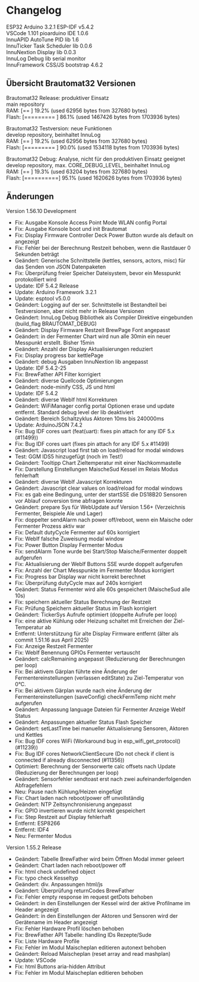 # Changelog

ESP32 Arduino 3.2.1 ESP-IDF v5.4.2\
VSCode 1.101 pioarduino IDE 1.0.6\
InnuAPID AutoTune PID lib 1.6\
InnuTicker Task Scheduler lib 0.0.6\
InnuNextion Display lib 0.0.3\
InnuLog Debug lib serial monitor\
InnuFramework CSS/JS bootstrap 4.6.2

## Übersicht Brautomat32 Versionen

Brautomat32 Release: produktiver Einsatz\
main repository\
RAM:   [==        ]  19.2% (used 62956 bytes from 327680 bytes)\
Flash: [========= ]  86.1% (used 1467426 bytes from 1703936 bytes)

Brautomat32 Testversion: neue Funktionen\
develop repository, beinhaltet InnuLog\
RAM:   [==        ]  19.2% (used 62956 bytes from 327680 bytes)\
Flash: [========= ]  90.0% (used 1534118 bytes from 1703936 bytes)

Brautomat32 Debug: Analyse, nicht für den produktiven Einsatz geeignet\
develop repository, max. CORE_DEBUG_LEVEL, beinhaltet InnuLog\
RAM:   [==        ]  19.3% (used 63204 bytes from 327680 bytes)\
Flash: [==========]  95.1% (used 1620626 bytes from 1703936 bytes)

## Änderungen

Version 1.56.10 Development

* Fix:          Ausgabe Konsole Access Point Mode WLAN config Portal
* Fix:          Ausgabe Konsole boot und init Brautomat
* Fix:          Display Firmware Controller Deck Power Button wurde als default on angezeigt
* Fix:          Fehler bei der Berechnung Restzeit behoben, wenn die Rastdauer 0 Sekunden beträgt
* Geändert:     Generische Schnittstelle (kettles, sensors, actors, misc) für das Senden von JSON Datenpaketen
* Fix:          Überprüfung freier Speicher Dateisystem, bevor ein Messpunkt protokolliert wird
* Update:       IDF 5.4.2 Release
* Update:       Arduino Framework 3.2.1
* Update:       esptool v5.0.0
* Geändert:     Logging auf der ser. Schnittstelle ist Bestandteil bei Testversionen, aber nicht mehr in Release Versionen
* Geändert:     InnuLog Debug Bibliothek als Compiler Direktive eingebunden (build_flag BRAUTOMAT_DEBUG)
* Geändert:     Display Firmware Restzeit BrewPage Font angepasst
* Geändert:     in der Fermenter Chart wird nun alle 30min ein neuer Messpunkt erstellt. Bisher 15min
* Geändert:     Anzahl der Display Aktualisierungen reduziert
* Fix:          Display progress bar kettlePage
* Geändert:     debug Ausgaben InnuNextion lib angepasst
* Update:       IDF 5.4.2-25
* Fix:          BrewFather API Filter korrigiert
* Geändert:     diverse Quellcode Optimierungen
* Geändert:     node-minify CSS, JS und html
* Update:       IDF 5.4.2
* Geändert:     diverse WebIf html Korrekturen
* Geändert:     WiFiManager config portal Optionen erase und update entfernt. Standard debug level der lib deaktiviert
* Geändert:     Bereich Schaltzyklus Aktoren 10ms bis 240000ms
* Update:       ArduinoJSON 7.4.2
* Fix:          Bug IDF cores uart (feat(uart): fixes pin attach for any IDF 5.x (#11499))
* Fix:          Bug IDF cores uart (fixes pin attach for any IDF 5.x #11499)
* Geändert:     Javascript load first tab on load/reload for modal windows
* Test:         GGM IDS5 hinzugefügt (noch im Test!)
* Geändert:     Tooltipp Chart Zieltemperatur mit einer Nachkommastelle
* Fix:          Darstellung Einstellungen MaischeSud Kessel im Relais Modus fehlerhaft
* Geändert:     diverse WebIf Javascript Korrekturen
* Geändert:     Javascript clear values on load/reload for modal windows
* Fix:          es gab eine Bedingung, unter der startSSE die DS18B20 Sensoren vor Ablauf conversion time abfragen konnte
* Geändert:     prepare Sys für WebUpdate auf Version 1.56+ (Verzeichnis Fermenter, Beispiele Ale und Lager)
* Fix:          doppelter sendAlarm nach power off/reboot, wenn ein Maische oder Fermenter Prozess aktiv war
* Fix:          Default dutyCycle Fermenter auf 60s korrigiert
* Fix:          WebIf falsche Zuweisung modal window
* Fix:          Power Button Display Fermenter Modus
* Fix:          sendAlarm Tone wurde bei Start/Stop Maische/Fermenter doppelt aufgerufen
* Fix:          Aktualisierung der WebIf Buttons SSE wurde doppelt aufgerufen
* Fix:          Anzahl der Chart Messpunkte im Fermenter Modus korrigiert
* Fix:          Progress bar Display war nicht korrekt berechnet
* Fix:          Überprüfung dutyCycle max auf 240s korrigiert
* Geändert:     Status Fermenter wird alle 60s gespeichert (MaischeSud alle 10s)
* Fix:          speichern aktueller Status Berechnung der Restzeit
* Fix:          Prüfung Speichern aktueller Status im Flash korrigiert
* Geändert:     TickerSys Aufrufe optimiert (doppelte Aufrufe per loop)
* Fix:          eine aktive Kühlung oder Heizung schaltet mit Erreichen der Ziel-Temperatur ab
* Entfernt:     Unterstützung für alte Display Firmware entfernt (älter als commit 1.51.16 aus April 2025)
* Fix:          Anzeige Restzeit Fermenter
* Fix:          WebIf Benennung GPIOs Fermenter vertauscht
* Geändert:     calcRemaining angepasst (Reduzierung der Berechnungen per loop)
* Fix:          Bei aktivem Gärplan führte eine Änderung der Fermentereinstellungen (verlassen editState) zu Ziel-Temperatur von 0°C.
* Fix:          Bei aktivem Gärplan wurde nach eine Änderung der Fermentereinstellungen (saveConfig) checkFermTemp nicht mehr aufgerufen
* Geändert:     Anpassung language Dateien für Fermenter Anzeige WebIf Status
* Geändert:     Anpassungen aktueller Status Flash Speicher
* Geändert:     setLastTime bei manueller Aktualisierung Sensoren, Aktoren und Kettles
* Fix:          Bug IDF cores WiFi (Workaround bug in esp_wifi_get_protocol() (#11239))
* Fix:          Bug IDF cores NetworkClientSecure (Do not check if client is connected if already disconnected (#11356))
* Optimiert:    Berechnung der Sensorwerte calc offsets nach Update (Reduzierung der Berechnungen per loop)
* Geändert:     Sensorfehler sendtoast erst nach zwei aufeinanderfolgenden Abfragefehlern
* Neu:          Pause nach Kühlung/Heizen eingefügt
* Fix:          Chart laden nach reboot/power off unvollständig
* Geändert:     NTP Zeitsynchronisierung angepasst
* Fix:          GPIO invertieren wurde nicht korrekt gespeichert
* Fix:          Step Restzeit auf Display fehlerhaft
* Entfernt:     ESP8266
* Entfernt:     IDF4
* Neu:          Fermenter Modus

Version 1.55.2 Release

* Geändert:     Tabelle BrewFather wird beim Öffnen Modal immer geleert
* Geändert:     Chart laden nach reboot/power off
* Fix:          html check undefined object
* Fix:          typo check Kesseltyp
* Geändert:     div. Anpassungen html/js
* Geändert:     Überprüfung returnCodes BrewFather
* Fix:          Fehler empty response im request getDots behoben
* Geändert:     in den Einstellungen der Kessel wird der aktive Profilname im Header angezeigt
* Geändert:     in den Einstellungen der Aktoren und Sensoren wird der Gerätename im Header angezeigt
* Fix:          Fehler Hardware Profil löschen behoben
* Fix:          BrewFather API Tabelle: handling IDs Rezepte/Sude
* Fix:          Liste Hardware Profile
* Fix:          Fehler im Modul Maischeplan editieren autonext behoben
* Geändert:     Reload Maischeplan (reset array and read mashplan)
* Update:       VSCode
* Fix:          html Buttons aria-hidden Attribut
* Fix:          Fehler im Modul Maischeplan editieren behoben
